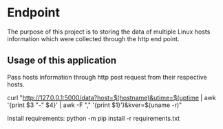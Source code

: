 # **Endpoint**

The purpose of this project is to storing the data of multiple Linux hosts information which were collected through the http end point.

## Usage of this application
Pass hosts information through http post request from their respective hosts.

curl "http://127.0.0.1:5000/data?host=$(hostname)&utime=$(uptime | awk '{print $3 "-" $4}' | awk -F "," '{print $1}')&kver=$(uname -r)"

Install requirements:
python -m pip install -r requirements.txt
